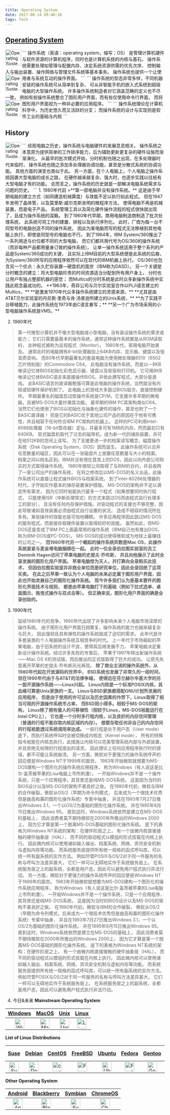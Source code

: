 ```yaml
---
title: Operating System
date: 2017-08-14 09:48:18
tags: Tech
---
```


## [Operating System][lnk_OSWiki]
<img src="operating-system-system_0.png" width = "50" height = "50" alt="Operating System" align=left />
```
操作系统（英语：operating system，缩写：OS）
是管理计算机硬件与软件资源的计算机程序，同时也是计算机系统的内核与基石。
操作系统需要处理如管理与配置内存、决定系统资源供需的优先次序、
控制输入与输出装置、操作网络与管理文件系统等基本事务。
操作系统也提供一个让使用者与系统互动的操作界面。
```

<img src="operating-system-system_1.png" width = "50" height = "50" alt="Operating System" align=left />
```
操作系统的型态非常多样，不同机器安装的操作系统可从简单到复杂，
可从非智能手机的嵌入式系统到超级电脑的大型操作系统。
许多操作系统制造者对它涵盖范畴的定义也不尽一致，
例如有些操作系统整合了图形用户界面，而有些仅使用命令行界面，
而将图形用户界面视为一种非必要的应用程序。
```

<img src="operating-system-system_2.png" width = "50" height = "50" alt="Operating System" align=left />
```
操作系统理论在计算机科学中，为历史悠久而又活跃的分支；
而操作系统的设计与实现则是软件工业的基础与内核
```

<!--more-->

## History

<img src="operating-system-system_3.png" width = "50" height = "50" alt="Operating System" align=left />
```
综观电脑之历史，操作系统与电脑硬件的发展息息相关。
操作系统之本意原为提供简单的工作排序能力，后为辅助更新更复杂的硬件设施而渐渐演化。
从最早的批次模式开始，分时机制也随之出现，在多处理器时代来临时，
操作系统也随之添加多处理器协调功能，甚至是分散式系统的协调功能。
其他方面的演变也类似于此。
另一方面，在个人电脑上，个人电脑之操作系统因袭大型电脑的成长之路，
在硬件越来越复杂、强大时，也逐步实践以往衹有大型电脑才有的功能。
总而言之，操作系统的历史就是一部解决电脑系统需求与问题的历史。
```
1. 1980年代前
>**第一部电脑并没有操作系统。**
 这是由于早期电脑的建立方式（如同建造机械算盘）与效能不足以执行如此程式。
 但在1947年发明了晶体管，以及莫里斯·威尔克斯发明的微程序方法，
 使得电脑不再是机械装置，而是电子产品。
 系统管理工具以及简化硬件操作流程的程式很快就出现了，且成为操作系统的滥觞。
 到了1960年代早期，商用电脑制造商制造了批次处理系统，
 此系统可将工作的建置、排程以及执行序列化。
 此时，厂商为每一台不同型号的电脑创造不同的操作系统，
 因此为某电脑而写的程式无法移植到其他电脑上执行，即使是同型号的电脑也不行。
 到了1964年，IBM System/360推出了一系列用途与价位都不同的大型电脑，
 而它们都共用代号为OS/360的操作系统（而非每种产品都用量身订做的操作系统）。
 让单一操作系统适用于整个系列的产品是System/360成功的关键，
 且实际上IBM目前的大型系统便是此系统的后裔，
 为System/360所写的应用程序依然可以在现代的IBM机器上执行。
 OS/360也包含另一个优点：永久贮存装置—硬盘机的面世（IBM称为DASD）。
 另一个关键是分时概念的建立：将大型电脑珍贵的时间资源适当分配到所有用户身上。
 分时也让用户有独占整部机器的感觉；
 而Multics的分时系统是此时众多新操作系统中实践此观念最成功的。
 **1963年，奇异公司与贝尔实验室合作以PL/I语言建立的Multics，**
 **是激发1970年代众多操作系统建立的灵感来源，**
 **尤其是由AT&T贝尔实验室的丹尼斯·里奇与肯·汤普逊所建立的Unix系统，**
 **为了实践平台移植能力，此操作系统在1973年由C语言重写；**
 **另一个广为市场采用的小型电脑操作系统是VMS。**

2. 1980年代
>第一代微型计算机并不像大型电脑或小型电脑，没有装设操作系统的需求或能力；
 它们只需要最基本的操作系统，通常这种操作系统都是从ROM读取的，
 此种程式被称为监视程式（Monitor）。
 1980年代，家用电脑开始普及。
 通常此时的电脑拥有8-bit处理器加上64KB内存、显示器、键盘以及低音质音响。
 而80年代早期最著名的套装电脑为使用微处理器6510（6502芯片特别版）的Commodore C64。
 此电脑没有操作系统，而是以一8KB唯读记忆体BIOS初始化彩色显示器、键盘以及软驱和打印机。
 它可用8KB唯读记忆体BASIC语言来直接操作BIOS，并依此撰写程式，大部分是游戏。
 此BASIC语言的直译器勉强可算是此电脑的操作系统，当然就没有内核或软硬件保护机制了。
 此电脑上的游戏大多跳过BIOS层次，直接控制硬件。
 早期最著名的磁盘启动型操作系统是CP/M，它支援许多早期的微电脑，且被MS-DOS大量抄袭其功能。
 最早期的IBM PC其架构类似C64。
 当然它们也使用了BIOS以初始化与抽象化硬件的操作，甚至也附了一个BASIC直译器！
 但是它的BASIC优于其他公司产品的原因在于他有可携性，并且相容于任何符合IBM PC架构的机器上。
 这样的PC可利用Intel-8088处理器（16-bit暂存器）定址，并最多可有1MB的内存，然而最初只有640KB。
 软式磁盘机取代了过去的磁带机，成为新一代的储存装置，并可在他512KB的空间上读写。
 为了支援更进一步的档案读写概念，磁盘操作系统（Disk Operating System，DOS）因而诞生。
 此操作系统可以合并任意数量的磁区，因此可以在一张磁盘片上放置任意数量与大小的档案。
 档案之间以档名区别。IBM并没有很在意其上的DOS，因此以向外部公司购买的方式取得操作系统。
 1980年微软公司取得了与IBM的合约，并且收购了一家公司出产的操作系统，
 在将之修改后以MS-DOS的名义出品，此操作系统可以直接让程式操作BIOS与档案系统。
 到了Intel-80286处理器的时代，才开始实作基本的储存装置保护措施。
 MS-DOS的架构并不足以满足所有需求，
 因为它同时衹能执行最多一个程式（如果想要同时执行程式，
 只能使用ISR（中断处理常式）的方式来跳过OS而由程式自行处理多工的部分），
 且没有任何内存保护措施。对驱动程式的支援也不够完整，因此导致诸如音效装置必须由程式自行设置的状况，
 造成不相容的情况所在多有。某些操作的效能也是可怕地糟糕。
 许多应用程序因此跳过MS-DOS的服务程式，而直接存取硬件装置以取得较好的效能。
 虽然如此，但MS-DOS还是变成了IBM PC上面最常用的操作系统（IBM自己也有推出DOS，称为IBM-DOS或PC-DOS）。
 MS-DOS的成功使得微软成为地球上最赚钱的公司之一。
 **而1980年代另一个崛起的操作系统异数是Mac OS，此操作系统紧紧与麦金塔电脑捆绑在一起。**
 **此时一位全录伯拉图实验室的员工Dominik Hagen访问了苹果电脑的史提夫·乔布斯，**
 **并且向他展示了此时全录发展的图形化用户界面。**
 **苹果电脑惊为天人，并打算向全录购买此技术，**
 **但因伯拉图实验室并非商业单位而是研究单位，因此全录回绝了这项买卖。**
 **在此之后苹果一致认为个人电脑的未来必定属于图形用户界面，因此也开始发展自己的图形化操作系统。**
 **现今许多我们认为是基本要件的图形化界面技术与规则，**
 **都是由苹果电脑打下的基础（例如下拉式选单、桌面图示、拖曳式操作与双点击等）。**
 **但正确来说，图形化用户界面的确是全录创始的。**

3. 1990年代
>延续1980年代的竞争，1990年代出现了许多影响未来个人电脑市场深厚的操作系统。
 由于图形化用户界面日趋繁复，操作系统的能力也越来越复杂与巨大，
 因此强韧且具有弹性的操作系统就成了迫切的需求。
 此年代是许多套装类的个人电脑操作系统互相竞争的时代。
 上一年代于市场崛起的苹果电脑，由于旧系统的设计不良，使得其后继发展不力，
 苹果电脑决定重新设计操作系统。经过许多失败的专案后，
 苹果于1997年释出新操作系统——Mac OS X的测试版，而后推出的正式版取得了巨大的成功。
 让原先失意离开苹果的史提夫·乔布斯风光再现。
 **除了商业主流的操作系统外，从1980年代起在开放源码的世界中，**
 **BSD系统也发展了非常久的一段时间，但在1990年代由于与AT&T的法律争端，**
 **使得远在芬兰赫尔辛基大学的另一股开源操作系统——Linux兴起。**
 **Linux内核是一个标准POSIX内核，其血缘可算是Unix家族的一支。**
 **Linux与BSD家族都搭配GNU计划所发展的应用程序，**
 **但是由于使用的许可证以及历史因素的作弄下，Linux取得了相当可观的开源操作系统市占率，**
 **而BSD则小得多。相较于MS-DOS的架构，**
 **Linux除了拥有傲人的可移植性（相较于Linux，MS-DOS衹能运行在Intel CPU上），**
 **它也是一个分时多行程内核，以及良好的内存空间管理（普通的行程不能存取内核区域的内存）。**
 **想要存取任何非自己的内存空间的行程衹能透过系统调用来达成。**
 一般行程是处于用户态（User mode）底下，而执行系统呼叫时会被切换成内核态（Kernel mode），
 所有的特殊指令衹能在内核态执行，此措施让内核可以完美管理系统内部与外部装置，
 并且拒绝无权限的行程提出的请求。
 因此理论上任何应用程序执行时的错误，都不可能让系统崩溃。
 另一方面，微软对于更强力的操作系统呼声的回应便是Windows NT于1999年的面世。
 1983年开始微软就想要为MS-DOS建构一个图形化的操作系统应用程序，
 称为Windows（有人说这是比尔·盖茨被苹果的Lisa电脑上市所刺激）。
 一开始Windows并不是一个操作系统，只是一个应用程序，其背景还是纯MS-DOS系统，
 这是因为当时的BIOS设计以及MS-DOS的架构不甚良好之故。
 在1990年代初，微软与IBM的合作破裂，微软从OS/2（早期为命令列模式，
 后来成为一个很技术优秀但是曲高和寡的图形化操作系统）专案中抽身，
 并且在1993年7月27日推出Windows 3.1，一个以OS/2为基础的图形化操作系统。
 并在1995年8月15日推出Windows 95。
 直到这时，Windows系统依然是建立在MS-DOS的基础上，
 因此消费者莫不期待微软在2000年所推出的Windows 2000上，
 因为它才算是第一个脱离MS-DOS基础的图形化操作系统。
 底下的表格为Windows NT系统的架构：在硬件阶层之上，
 有一个由微内核直接接触的硬件抽象层（HAL），
 而不同的驱动程式以模组的形式挂载在内核上执行。
 因此微内核可以使用诸如输入输出、档案系统、网络、资讯安全机制与虚拟内存等功能。
 而系统服务层提供所有统一规格的函式呼叫库，可以统一所有副系统的实作方法。
 例如尽管POSIX与OS/2对于同一件服务的名称与呼叫方法差异甚大，
 它们一样可以无碍地实作于系统服务层上。
 在系统服务层之上的副系统，全都是用户态，因此可以避免用户程式执行非法行动。
 另一方面，微软对于更强力的操作系统呼声的回应便是Windows NT于1999年的面世。
 1983年开始微软就想要为MS-DOS建构一个图形化的操作系统应用程序，
 称为Windows（有人说这是比尔·盖茨被苹果的Lisa电脑上市所刺激）。
 一开始Windows并不是一个操作系统，只是一个应用程序，其背景还是纯MS-DOS系统，
 这是因为当时的BIOS设计以及MS-DOS的架构不甚良好之故。
 在1990年代初，微软与IBM的合作破裂，
 微软从OS/2（早期为命令列模式，后来成为一个很技术优秀但是曲高和寡的图形化操作系统）专案中抽身，
 并且在1993年7月27日推出Windows 3.1，一个以OS/2为基础的图形化操作系统。
 并在1995年8月15日推出Windows 95。直到这时，Windows系统依然是建立在MS-DOS的基础上，
 因此消费者莫不期待微软在2000年所推出的Windows 2000上，
 因为它才算是第一个脱离MS-DOS基础的图形化操作系统。
 底下的表格为Windows NT系统的架构：在硬件阶层之上，
 有一个由微内核直接接触的硬件抽象层（HAL），
 而不同的驱动程式以模组的形式挂载在内核上执行。
 因此微内核可以使用诸如输入输出、档案系统、网络、资讯安全机制与虚拟内存等功能。
 而系统服务层提供所有统一规格的函式呼叫库，可以统一所有副系统的实作方法。
 例如尽管POSIX与OS/2对于同一件服务的名称与呼叫方法差异甚大，
 它们一样可以无碍地实作于系统服务层上。
 在系统服务层之上的副系统，全都是用户态，因此可以避免用户程式执行非法行动。

4. 今日&未来
**Mainstream Operating System**

| [Windows][lnk_Windows] | [MacOS][lnk_MacOS] | [Unix][lnk_Unix] | [Linux][lnk_Linux] |
| :---: | :---: | :---: | :---: |
| <img src="operating-system-windows.png" width = "30" height = "30" alt="Windows" align=center /> | <img src="operating-system-ios.png" width = "30" height = "30" alt="MacOS" align=center /> | <img src="operating-system-unix.png" width = "30" height = "30" alt="Unix" align=center /> | <img src="operating-system-linux.png" width = "30" height = "30" alt="Linux" align=center /> |


**List of Linux Distributions**

| [Suse][lnk_Suse] | [Debian][lnk_Debian] | [CentOS][lnk_CentOS] | [FreeBSD][lnk_FreeBSD] | [Ubuntu][lnk_Ubuntu] | [Fedora][lnk_Fedora] | [Gentoo][lnk_Gentoo] | [Red Hat][lnk_RedHat] | [Solaris][lnk_Solaris] |
| :---: | :---: | :---: | :---: | :---: | :---: | :---: | :---: | :---: |
| <img src="operating-system-suse.png" width = "30" height = "30" alt="Suse" align=center /> | <img src="operating-system-debian.png" width = "30" height = "30" alt="Debian" align=center /> | <img src="operating-system-CentOS.png" width = "30" height = "30" alt="centos" align=center /> | <img src="operating-system-freebsd.png" width = "30" height = "30" alt="FreeBSD" align=center /> | <img src="operating-system-ubuntu.png" width = "30" height = "30" alt="Ubuntu" align=center /> | <img src="operating-system-fedora.png" width = "30" height = "30" alt="Fedora" align=center /> | <img src="operating-system-gentoo.png" width = "30" height = "30" alt="Gentoo" align=center /> | <img src="operating-system-redhat.png" width = "30" height = "30" alt="Red Hat" align=center /> | <img src="operating-system-solaris.png" width = "30" height = "30" alt="Solaris" align=center /> |

**Other Operating System**

| [Android][lnk_Android] | [Blackberry][lnk_Blackberry] | [Symbian][lnk_Symbian] | [ChromeOS][lnk_ChromeOS] |
| :---: | :---: | :---: | :---: |
| <img src="operating-system-windows.png" width = "30" height = "30" alt="Android" align=center /> | <img src="operating-system-ios.png" width = "30" height = "30" alt="Blackberry" align=center /> | <img src="operating-system-unix.png" width = "30" height = "30" alt="Symbian" align=center /> | <img src="operating-system-linux.png" width = "30" height = "30" alt="ChromeOS" align=center /> |

[lnk_OSWiki]: https://zh.wikipedia.org/wiki/%E6%93%8D%E4%BD%9C%E7%B3%BB%E7%BB%9F "Operating System"
[lnk_Windows]: https://zh.wikipedia.org/wiki/Microsoft_Windows "Windows"
[lnk_MacOS]: https://zh.wikipedia.org/wiki/MacOS "MacOS"
[lnk_Unix]: https://zh.wikipedia.org/wiki/UNIX "Unix"
[lnk_Linux]: https://zh.wikipedia.org/wiki/Linux "Linux"
[lnk_Suse]: https://zh.wikipedia.org/wiki/SUSE "Suse"
[lnk_Debian]: https://zh.wikipedia.org/wiki/Debian "Debian"
[lnk_CentOS]: https://zh.wikipedia.org/wiki/CentOS "CentOS"
[lnk_FreeBSD]: https://zh.wikipedia.org/wiki/FreeBSD "FreeBSD"
[lnk_Ubuntu]: https://zh.wikipedia.org/wiki/Ubuntu "Ubuntu"
[lnk_Fedora]: https://zh.wikipedia.org/wiki/Fedora "Fedora"
[lnk_Gentoo]: https://zh.wikipedia.org/wiki/Gentoo_Linux "Gentoo"
[lnk_RedHat]: https://zh.wikipedia.org/wiki/Red_Hat_Linux "Red Hat"
[lnk_Solaris]: https://zh.wikipedia.org/wiki/Solaris "Solaris"
[lnk_Android]: https://zh.wikipedia.org/wiki/Android "Android"
[lnk_Blackberry]: https://zh.wikipedia.org/wiki/BlackBerry_OS "Blackberry"
[lnk_Symbian]: https://zh.wikipedia.org/wiki/Symbian "Symbian"
[lnk_ChromeOS]: https://zh.wikipedia.org/wiki/Chrome_OS "ChromeOS"